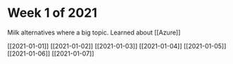 # Week 1 of 2021

Milk alternatives where a big topic.
Learned about [[Azure]]

[[2021-01-01]]
[[2021-01-02]]
[[2021-01-03]]
[[2021-01-04]]
[[2021-01-05]]
[[2021-01-06]]
[[2021-01-07]]